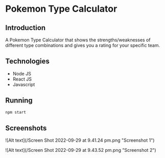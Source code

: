 # Pokemon Type Calculator

## Introduction

A Pokemon Type Calculator that shows the strengths/weaknesses of different type combinations and gives you a rating for your specific team.

## Technologies

- Node JS
- React JS
- Javascript

## Running

```sh
npm start
```
## Screenshots
![Alt text](/Screen Shot 2022-09-29 at 9.41.24 pm.png "Screenshot 1")

![Alt text](/Screen Shot 2022-09-29 at 9.43.52 pm.png "Screenshot 2")
